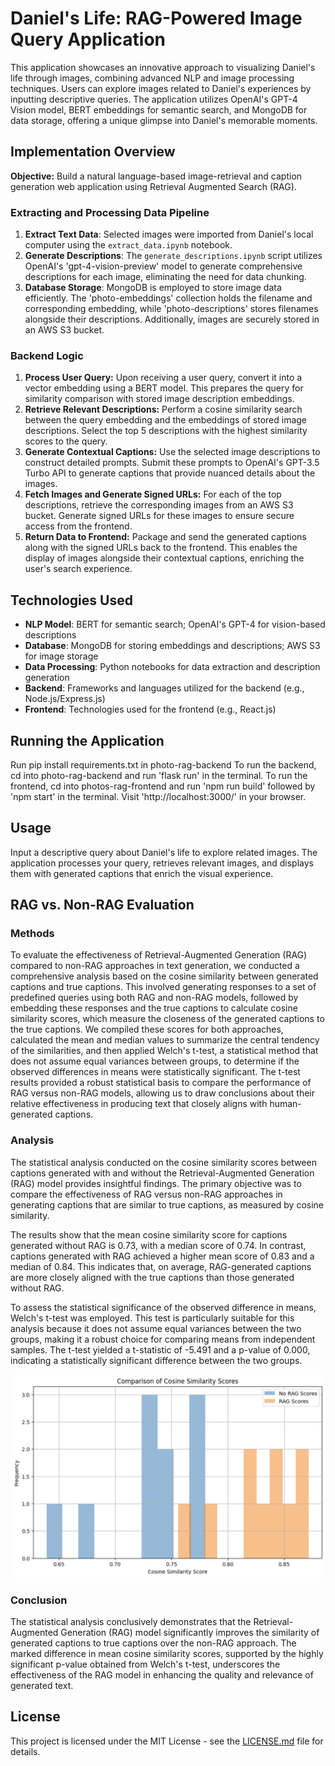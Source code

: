 # Daniel's Life: RAG-Powered Image Query Application

This application showcases an innovative approach to visualizing Daniel's life through images, combining advanced NLP and image processing techniques. Users can explore images related to Daniel's experiences by inputting descriptive queries. The application utilizes OpenAI's GPT-4 Vision model, BERT embeddings for semantic search, and MongoDB for data storage, offering a unique glimpse into Daniel's memorable moments.

## Implementation Overview

**Objective:** Build a natural language-based image-retrieval and caption generation web application using Retrieval Augmented Search (RAG).

### Extracting and Processing Data Pipeline

1. **Extract Text Data**: Selected images were imported from Daniel's local computer using the `extract_data.ipynb` notebook.
2. **Generate Descriptions**: The `generate_descriptions.ipynb` script utilizes OpenAI's 'gpt-4-vision-preview' model to generate comprehensive descriptions for each image, eliminating the need for data chunking.
3. **Database Storage**: MongoDB is employed to store image data efficiently. The 'photo-embeddings' collection holds the filename and corresponding embedding, while 'photo-descriptions' stores filenames alongside their descriptions. Additionally, images are securely stored in an AWS S3 bucket.

### Backend Logic

1. **Process User Query:** Upon receiving a user query, convert it into a vector embedding using a BERT model. This prepares the query for similarity comparison with stored image description embeddings.
2. **Retrieve Relevant Descriptions:** Perform a cosine similarity search between the query embedding and the embeddings of stored image descriptions. Select the top 5 descriptions with the highest similarity scores to the query.
3. **Generate Contextual Captions:** Use the selected image descriptions to construct detailed prompts. Submit these prompts to OpenAI's GPT-3.5 Turbo API to generate captions that provide nuanced details about the images.
4. **Fetch Images and Generate Signed URLs:** For each of the top descriptions, retrieve the corresponding images from an AWS S3 bucket. Generate signed URLs for these images to ensure secure access from the frontend.
5. **Return Data to Frontend:** Package and send the generated captions along with the signed URLs back to the frontend. This enables the display of images alongside their contextual captions, enriching the user's search experience.

## Technologies Used

- **NLP Model**: BERT for semantic search; OpenAI's GPT-4 for vision-based descriptions
- **Database**: MongoDB for storing embeddings and descriptions; AWS S3 for image storage
- **Data Processing**: Python notebooks for data extraction and description generation
- **Backend**: Frameworks and languages utilized for the backend (e.g., Node.js/Express.js)
- **Frontend**: Technologies used for the frontend (e.g., React.js)

## Running the Application

Run pip install requirements.txt in photo-rag-backend
To run the backend, cd into photo-rag-backend and run 'flask run' in the terminal.
To run the frontend, cd into photos-rag-frontend and run 'npm run build' followed by 'npm start' in the terminal.
Visit 'http://localhost:3000/' in your browser.

## Usage

Input a descriptive query about Daniel's life to explore related images. The application processes your query, retrieves relevant images, and displays them with generated captions that enrich the visual experience.

## RAG vs. Non-RAG Evaluation

### Methods
To evaluate the effectiveness of Retrieval-Augmented Generation (RAG) compared to non-RAG approaches in text generation, we conducted a comprehensive analysis based on the cosine similarity between generated captions and true captions. This involved generating responses to a set of predefined queries using both RAG and non-RAG models, followed by embedding these responses and the true captions to calculate cosine similarity scores, which measure the closeness of the generated captions to the true captions. We compiled these scores for both approaches, calculated the mean and median values to summarize the central tendency of the similarities, and then applied Welch's t-test, a statistical method that does not assume equal variances between groups, to determine if the observed differences in means were statistically significant. The t-test results provided a robust statistical basis to compare the performance of RAG versus non-RAG models, allowing us to draw conclusions about their relative effectiveness in producing text that closely aligns with human-generated captions.

### Analysis
The statistical analysis conducted on the cosine similarity scores between captions generated with and without the Retrieval-Augmented Generation (RAG) model provides insightful findings. The primary objective was to compare the effectiveness of RAG versus non-RAG approaches in generating captions that are similar to true captions, as measured by cosine similarity.

The results show that the mean cosine similarity score for captions generated without RAG is 0.73, with a median score of 0.74. In contrast, captions generated with RAG achieved a higher mean score of 0.83 and a median of 0.84. This indicates that, on average, RAG-generated captions are more closely aligned with the true captions than those generated without RAG.

To assess the statistical significance of the observed difference in means, Welch's t-test was employed. This test is particularly suitable for this analysis because it does not assume equal variances between the two groups, making it a robust choice for comparing means from independent samples. The t-test yielded a t-statistic of -5.491 and a p-value of 0.000, indicating a statistically significant difference between the two groups.

![RAG vs Non-RAG Comparison](rag-vs-nonrag.png)

### Conclusion
The statistical analysis conclusively demonstrates that the Retrieval-Augmented Generation (RAG) model significantly improves the similarity of generated captions to true captions over the non-RAG approach. The marked difference in mean cosine similarity scores, supported by the highly significant p-value obtained from Welch's t-test, underscores the effectiveness of the RAG model in enhancing the quality and relevance of generated text.

## License

This project is licensed under the MIT License - see the [LICENSE.md](LICENSE.md) file for details.

